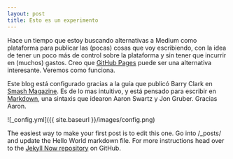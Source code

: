 ```yaml
---
layout: post
title: Esto es un experimento
---
```


Hace un tiempo que estoy buscando alternativas a Medium como plataforma para publicar las (pocas) cosas que voy escribiendo, con la idea de tener un poco más de control sobre la plataforma y sin tener que incurrir en (muchos) gastos.
Creo que [GitHub Pages](https://pages.github.com) puede ser una alternativa interesante. Veremos como funciona.

Este blog está configurado gracias a la guía que publicó Barry Clark en [Smash Magazine](https://www.smashingmagazine.com/2014/08/build-blog-jekyll-github-pages/). Es de lo mas intuitivo, y está pensado para escribir en [Markdown](https://daringfireball.net/projects/markdown/syntax), una sintaxis que idearon Aaron Swartz y Jon Gruber. 
Gracias Aaron.

![_config.yml]({{ site.baseurl }}/images/config.png)

The easiest way to make your first post is to edit this one. Go into /_posts/ and update the Hello World markdown file. For more instructions head over to the [Jekyll Now repository](https://github.com/barryclark/jekyll-now) on GitHub.